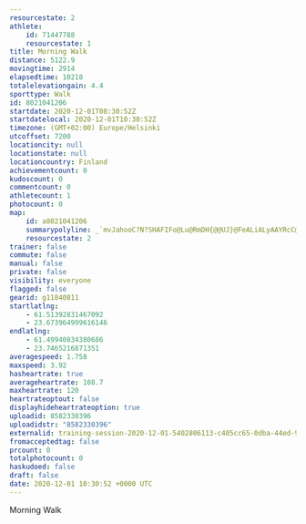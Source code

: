 ```yaml
---
resourcestate: 2
athlete:
    id: 71447788
    resourcestate: 1
title: Morning Walk
distance: 5122.9
movingtime: 2914
elapsedtime: 10218
totalelevationgain: 4.4
sporttype: Walk
id: 8021041206
startdate: 2020-12-01T08:30:52Z
startdatelocal: 2020-12-01T10:30:52Z
timezone: (GMT+02:00) Europe/Helsinki
utcoffset: 7200
locationcity: null
locationstate: null
locationcountry: Finland
achievementcount: 0
kudoscount: 0
commentcount: 0
athletecount: 1
photocount: 0
map:
    id: a8021041206
    summarypolyline: _`mvJahooC?N?SHAFIFo@Lu@RmDH{@@UJ}@FeALiALyAAYRcC@m@J{@JyBLyA@c@f@eGDw@Ho@BeALyACaA@i@NgBdAwGLeBZwBJ_A?CC@?Cd@aCD{@V_AVyAHYHQ@}@Na@TU@s@BCP?HOBa@?kAFc@@mADg@Jg@Zo@\wCFcAP_Bl@yDFoAZqADo@Jg@RyCNq@D_AP}AX_EN}CVeKBYJyCXoEHq@VwC`@mC@]TuARoA@k@Ei@Au@JkAFyAR{BJw@NeANi@Fc@T_ARuAHa@HIFQ@WFe@Bo@XcC@[DU@_@DMHy@FWP]Dk@FQFa@H{@P}@VaAJy@Ps@PqAL_@VuAJ_@t@kBVkAZg@Xq@J]f@_Ap@_B`@}AJs@HUToAp@iCB]PkA\u@Jg@Vi@Ha@Vm@\iADa@Pc@JSJk@Ta@Z{@NWZkATa@Dg@NWLs@PY?BLqATw@RwBFUHq@LcBHuACcABk@CWCIEJG\ALB@DOABSGQ@U\Q^GAKUc@iBOa@Ci@SkAIu@Cg@Co@@s@CgBCcA`@aBVs@Du@NUF[AUIu@G]IKK_@C?MNQWGSIIGBGVE@EAIIOG]c@CIYOc@y@IAKIMUIe@OYEQIiA@m@Ee@\}CIa@?y@HI`@KD]KiAOuEGk@EcEOaC?_BEe@?_@Iy@MsBCcCIo@CDIIFNRHT?@@B\E`AFh@DNFDBFXGVNHODQ?o@Am@@UHIJEJ?JAXFRBNEHEb@I\MLA\FH?PGD?FO\WLGF@DEFKNo@B]ImA@_AGWGmA@{@F]ZQLa@^K
    resourcestate: 2
trainer: false
commute: false
manual: false
private: false
visibility: everyone
flagged: false
gearid: g11840811
startlatlng:
    - 61.51392831467092
    - 23.673964999616146
endlatlng:
    - 61.49940834380686
    - 23.7465216871351
averagespeed: 1.758
maxspeed: 3.92
hasheartrate: true
averageheartrate: 108.7
maxheartrate: 120
heartrateoptout: false
displayhideheartrateoption: true
uploadid: 8582330396
uploadidstr: "8582330396"
externalid: training-session-2020-12-01-5402806113-c405cc65-0dba-44ed-9a85-995f3d5e1401.fit
fromacceptedtag: false
prcount: 0
totalphotocount: 0
haskudoed: false
draft: false
date: 2020-12-01 10:30:52 +0000 UTC
---
```

Morning Walk